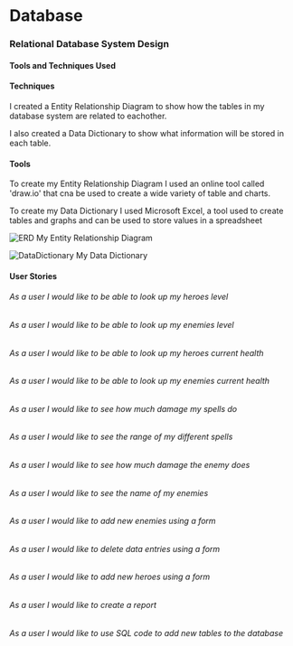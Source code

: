# Database

### Relational Database System Design

#### Tools and Techniques Used

#### Techniques
I created a Entity Relationship Diagram to show how the tables in my database system are related to eachother.

I also created a Data Dictionary to show what information will be stored in each table.

#### Tools
To create my Entity Relationship Diagram I used an online tool called 'draw.io' that cna be used to create a wide variety of table and charts.

To create my Data Dictionary I used Microsoft Excel, a tool used to create tables and graphs and can be used to store values in a spreadsheet

![ERD](https://i.imgur.com/S1zF9uD.jpg)
My Entity Relationship Diagram

![DataDictionary](https://i.imgur.com/qYy0eRL.png)
My Data Dictionary

#### User Stories

###### As a user I would like to be able to look up my heroes level

###### As a user I would like to be able to look up my enemies level

###### As a user I would like to be able to look up my heroes current health

###### As a user I would like to be able to look up my enemies current health

###### As a user I would like to see how much damage my spells do

###### As a user I would like to see the range of my different spells

###### As a user I would like to see how much damage the enemy does

###### As a user I would like to see the name of my enemies

###### As a user I would like to add new enemies using a form

###### As a user I would like to delete data entries using a form

###### As a user I would like to add new heroes using a form

###### As a user I would like to create a report

###### As a user I would like to use SQL code to add new tables to the database


